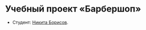 # Учебный проект «Барбершоп»

* Студент: [Никита Борисов](https://up.htmlacademy.ru/htmlcss/15/user/218816).
